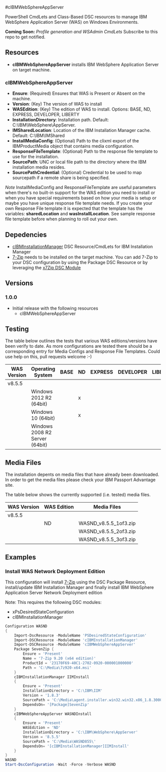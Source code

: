 #cIBMWebSphereAppServer

PowerShell CmdLets and Class-Based DSC resources to manage IBM WebSphere Application Server (WAS) on Windows Environments.

**Coming Soon:** _Profile generation and WSAdmin CmdLets_ Subscribe to this repo to get notified.

## Resources

* **cIBMWebSphereAppServer** installs IBM WebSphere Application Server on target machine.

### cIBMWebSphereAppServer

* **Ensure**: (Required) Ensures that WAS is Present or Absent on the machine.
* **Version**: (Key) The version of WAS to install
* **WASEdition**: (Key) The edition of WAS to install.  Options: BASE, ND, EXPRESS, DEVELOPER, LIBERTY
* **InstallationDirectory**: Installation path.  Default: C:\IBM\WebSphere\AppServer.
* **IMSharedLocation**: Location of the IBM Installation Manager cache.  Default: C:\IBM\IMShared
* **InstallMediaConfig**: (Optional) Path to the clixml export of the IBMProductMedia object that contains media configuration.
* **ResponseFileTemplate**: (Optional) Path to the response file template to use for the installation.
* **SourcePath**: UNC or local file path to the directory where the IBM installation media resides.
* **SourcePathCredential**: (Optional) Credential to be used to map sourcepath if a remote share is being specified.

_Note_ InstallMediaConfig and ResponseFileTemplate are useful parameters when there's no built-in support for the WAS edition you need to install or when you have special requirements based on how your media is setup or maybe you have unique response file template needs.
If you create your own Response File template it is expected that the template has the variables: **sharedLocation** and **wasInstallLocation**.  See sample response file template before when planning to roll out your own.

## Depedencies
* [cIBMInstallationManager](http://github.com/dennypc/cIBMInstallationManager) DSC Resource/CmdLets for IBM Installation Manager
* [7-Zip](http://www.7-zip.org/ "7-Zip") needs to be installed on the target machine.  You can add 7-Zip to your DSC configuration by using the Package
DSC Resource or by leveraging the [x7Zip DSC Module](https://www.powershellgallery.com/packages/x7Zip/ "x7Zip at PowerShell Gallery")

## Versions

### 1.0.0

* Initial release with the following resources 
    - cIBMWebSphereAppServer

## Testing

The table below outlines the tests that various WAS editions/versions have been verify to date.  As more configurations are tested there should be a corresponding entry for Media Configs and Response File Templates.  Could use help on this, pull requests welcome :-)

| WAS Version | Operating System               | BASE | ND | EXPRESS | DEVELOPER | LIBERTY |
|-------------|--------------------------------|------|----|---------|-----------|---------|
| v8.5.5      |                                |      |    |         |           |         |
|             | Windows 2012 R2 (64bit)        |      |  x |         |           |         |
|             | Windows 10 (64bit)             |      |  x |         |           |         |
|             | Windows 2008 R2 Server (64bit) |      |    |         |           |         |


## Media Files

The installation depents on media files that have already been downloaded.  In order to get the media files please check your IBM Passport Advantage site.

The table below shows the currently supported (i.e. tested) media files.

| WAS Version | WAS Edition | Media Files           |
|-------------|-------------|-----------------------|
| v8.5.5      |             |                       |
|             | ND          | WASND_v8.5.5_1of3.zip |
|             |             | WASND_v8.5.5_2of3.zip |
|             |             | WASND_v8.5.5_3of3.zip |

## Examples

### Install WAS Network Deployment Edition

This configuration will install [7-Zip](http://www.7-zip.org/ "7-Zip") using the DSC Package Resource, install/update IBM Installation Manager
and finally install IBM WebSphere Application Server Network Deployment edition

Note: This requires the following DSC modules:
* xPsDesiredStateConfiguration
* cIBMInstallationManager

```powershell
Configuration WASND
{
    Import-DscResource -ModuleName 'PSDesiredStateConfiguration'
    Import-DSCResource -ModuleName 'cIBMInstallationManager'
    Import-DSCResource -ModuleName 'cIBMWebSphereAppServer'
    Package SevenZip {
        Ensure = 'Present'
        Name = '7-Zip 9.20 (x64 edition)'
        ProductId = '23170F69-40C1-2702-0920-000001000000'
        Path = 'C:\Media\7z920-x64.msi'
    }
    cIBMInstallationManager IIMInstall
    {
        Ensure = 'Present'
        InstallationDirectory = 'C:\IBM\IIM'
        Version = '1.8.3'
        SourcePath = 'C:\Media\agent.installer.win32.win32.x86_1.8.3000.20150606_0047.zip'
        DependsOn= '[Package]SevenZip'
    }
    cIBMWebSphereAppServer WASNDInstall
    {
        Ensure = 'Present'
        WASEdition = 'ND'
        InstallationDirectory = 'C:\IBM\WebSphere\AppServer'
        Version = '8.5.5'
        SourcePath = 'C:\Media\WASND855\'
        DependsOn= '[cIBMInstallationManager]IIMInstall'
    }
}
WASND
Start-DscConfiguration -Wait -Force -Verbose WASND
```
